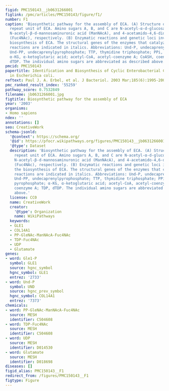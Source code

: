 ```yaml
---
figid: PMC150143__jb0631266001
figlink: /pmc/articles/PMC150143/figure/f1/
number: F1
caption: 'Biosynthetic pathway for the assembly of ECA. (A) Structure of trisaccharide
  repeat unit of ECA. Amino sugars A, B, and C are N-acetyl-α-d-glucosamine (GlcNAc),
  N-acetyl-β-d-mannosaminuronic acid (ManNAcA), and 4-acetamido-4,6-dideoxy-α-d-galactose
  (Fuc4NAc), respectively. (B) Enzymatic reactions and genetic loci involved in the
  biosynthesis of ECA. The structural genes of the enzymes that catalyze individual
  reactions are indicated in italics. Abbreviations: Und-P, undecaprenyl-monophosphate;
  Und-PP, undecaprenylpyrophosphate; TTP, thymidine triphosphate; PPi, inorganic pyrophosphate;
  α-KG, α-ketoglutaric acid; acetyl-CoA, acetyl-coenzyme A; CoASH, coenzyme A; TDP,
  dTDP. The individual amino sugars are abbreviated as described above.'
pmcid: PMC150143
papertitle: Identification and Biosynthesis of Cyclic Enterobacterial Common Antigen
  in Escherichia coli.
reftext: Paul J. A. Erbel, et al. J Bacteriol. 2003 Mar;185(6):1995-2004.
pmc_ranked_result_index: '55259'
pathway_score: 0.7532849
filename: jb0631266001.jpg
figtitle: Biosynthetic pathway for the assembly of ECA
year: '2003'
organisms:
- Homo sapiens
ndex: ''
annotations: []
seo: CreativeWork
schema-jsonld:
  '@context': https://schema.org/
  '@id': https://pfocr.wikipathways.org/figures/PMC150143__jb0631266001.html
  '@type': Dataset
  description: 'Biosynthetic pathway for the assembly of ECA. (A) Structure of trisaccharide
    repeat unit of ECA. Amino sugars A, B, and C are N-acetyl-α-d-glucosamine (GlcNAc),
    N-acetyl-β-d-mannosaminuronic acid (ManNAcA), and 4-acetamido-4,6-dideoxy-α-d-galactose
    (Fuc4NAc), respectively. (B) Enzymatic reactions and genetic loci involved in
    the biosynthesis of ECA. The structural genes of the enzymes that catalyze individual
    reactions are indicated in italics. Abbreviations: Und-P, undecaprenyl-monophosphate;
    Und-PP, undecaprenylpyrophosphate; TTP, thymidine triphosphate; PPi, inorganic
    pyrophosphate; α-KG, α-ketoglutaric acid; acetyl-CoA, acetyl-coenzyme A; CoASH,
    coenzyme A; TDP, dTDP. The individual amino sugars are abbreviated as described
    above.'
  license: CC0
  name: CreativeWork
  creator:
    '@type': Organization
    name: WikiPathways
  keywords:
  - GLE1
  - COL14A1
  - PP-GleNAc-ManNAcA-Fuc4NAc
  - TDP-Fuc4NAc
  - UDP
  - Glutamate
genes:
- word: Gle1-P
  symbol: GLE1
  source: hgnc_symbol
  hgnc_symbol: GLE1
  entrez: '2733'
- word: Und-P
  symbol: UND
  source: hgnc_prev_symbol
  hgnc_symbol: COL14A1
  entrez: '7373'
chemicals:
- word: PP-GleNAc-ManNAcA-Fuc4NAc
  source: MESH
  identifier: C504608
- word: TDP-Fuc4NAc
  source: MESH
  identifier: C504608
- word: UDP
  source: MESH
  identifier: D014530
- word: Glutamate
  source: MESH
  identifier: D018698
diseases: []
figid_alias: PMC150143__F1
redirect_from: /figures/PMC150143__F1
figtype: Figure
---
```

